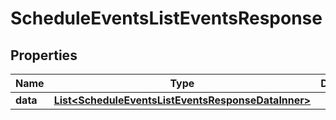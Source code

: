 

# ScheduleEventsListEventsResponse


## Properties

| Name | Type | Description | Notes |
|------------ | ------------- | ------------- | -------------|
|**data** | [**List&lt;ScheduleEventsListEventsResponseDataInner&gt;**](ScheduleEventsListEventsResponseDataInner.md) |  |  |



